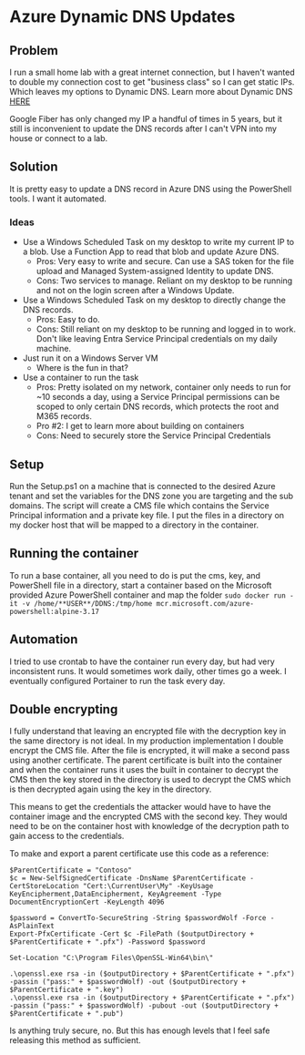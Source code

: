 # Azure Dynamic DNS Updates

## Problem

I run a small home lab with a great internet connection, but I haven't wanted to double my connection cost to get "business class" so I can get static IPs. Which leaves my options to Dynamic DNS.
Learn more about Dynamic DNS [HERE](https://www.cloudflare.com/learning/dns/glossary/dynamic-dns/)

Google Fiber has only changed my IP a handful of times in 5 years, but it still is inconvenient to update the DNS records after I can't VPN into my house or connect to a lab.

## Solution

It is pretty easy to update a DNS record in Azure DNS using the PowerShell tools. I want it automated.

### Ideas

- Use a Windows Scheduled Task on my desktop to write my current IP to a blob. Use a Function App to read that blob and update Azure DNS.
  - Pros: Very easy to write and secure. Can use a SAS token for the file upload and Managed System-assigned Identity to update DNS.
  - Cons: Two services to manage. Reliant on my desktop to be running and not on the login screen after a Windows Update.
- Use a Windows Scheduled Task on my desktop to directly change the DNS records.
  - Pros: Easy to do.
  - Cons: Still reliant on my desktop to be running and logged in to work. Don't like leaving Entra Service Principal credentials on my daily machine.
- Just run it on a Windows Server VM
  - Where is the fun in that?
- Use a container to run the task
  - Pros: Pretty isolated on my network, container only needs to run for ~10 seconds a day, using a Service Principal permissions can be scoped to only certain DNS records, which protects the root and M365 records.
  - Pro #2: I get to learn more about building on containers
  - Cons: Need to securely store the Service Principal Credentials

## Setup

Run the Setup.ps1 on a machine that is connected to the desired Azure tenant and set the variables for the DNS zone you are targeting and the sub domains.
The script will create a CMS file which contains the Service Principal information and a private key file.
I put the files in a directory on my docker host that will be mapped to a directory in the container.

## Running the container

To run a base container, all you need to do is put the cms, key, and PowerShell file in a directory, start a container based on the Microsoft provided Azure PowerShell container and map the folder
`sudo docker run -it -v /home/**USER**/DDNS:/tmp/home mcr.microsoft.com/azure-powershell:alpine-3.17`

## Automation

I tried to use crontab to have the container run every day, but had very inconsistent runs. It would sometimes work daily, other times go a week.
I eventually configured Portainer to run the task every day.

## Double encrypting

I fully understand that leaving an encrypted file with the decryption key in the same directory is not ideal.
In my production implementation I double encrypt the CMS file. After the file is encrypted, it will make a second pass using another certificate.
The parent certificate is built into the container and when the container runs it uses the built in container to decrypt the CMS then the key stored in the directory is used to decrypt the CMS which is then decrypted again using the key in the directory.

This means to get the credentials the attacker would have to have the container image and the encrypted CMS with the second key. They would need to be on the container host with knowledge of the decryption path to gain access to the credentials.

To make and export a parent certificate use this code as a reference:
```
$ParentCertificate = "Contoso"
$c = New-SelfSignedCertificate -DnsName $ParentCertificate -CertStoreLocation "Cert:\CurrentUser\My" -KeyUsage KeyEncipherment,DataEncipherment, KeyAgreement -Type DocumentEncryptionCert -KeyLength 4096

$password = ConvertTo-SecureString -String $passwordWolf -Force -AsPlainText
Export-PfxCertificate -Cert $c -FilePath ($outputDirectory + $ParentCertificate + ".pfx") -Password $password

Set-Location "C:\Program Files\OpenSSL-Win64\bin\"

.\openssl.exe rsa -in ($outputDirectory + $ParentCertificate + ".pfx") -passin ("pass:" + $passwordWolf) -out ($outputDirectory + $ParentCertificate + ".key")
.\openssl.exe rsa -in ($outputDirectory + $ParentCertificate + ".pfx") -passin ("pass:" + $passwordWolf) -pubout -out ($outputDirectory + $ParentCertificate + ".pub")
```

Is anything truly secure, no. But this has enough levels that I feel safe releasing this method as sufficient.

